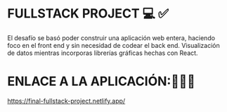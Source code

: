 # FULLSTACK PROJECT 💻 ✅

 El desafío se basó poder construir una aplicación web entera, haciendo foco en el front end y sin necesidad de codear el back end. Visualización de datos mientras incorporas librerías gráficas hechas con React.



# ENLACE A LA APLICACIÓN:👨🏽‍💻

 https://final-fullstack-project.netlify.app/
